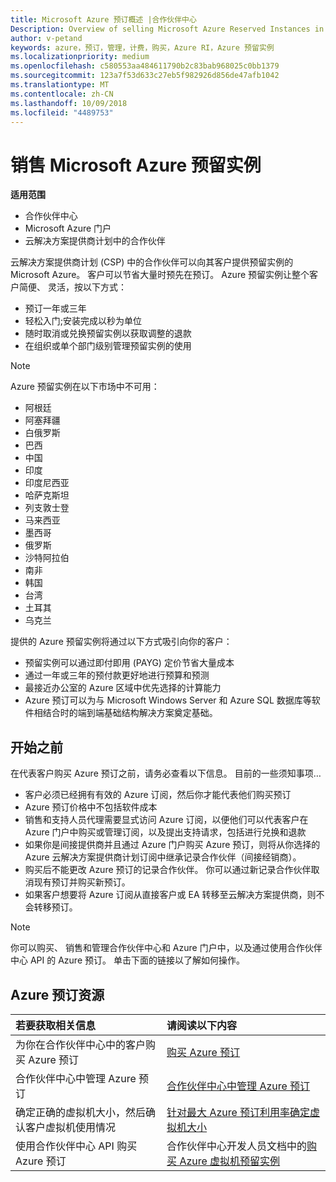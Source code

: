 ```yaml
---
title: Microsoft Azure 预订概述 |合作伙伴中心
Description: Overview of selling Microsoft Azure Reserved Instances in CSP.
author: v-petand
keywords: azure，预订，管理，计费，购买，Azure RI，Azure 预留实例
ms.localizationpriority: medium
ms.openlocfilehash: c580553aa484611790b2c83bab968025c0bb1379
ms.sourcegitcommit: 123a7f53d633c27eb5f982926d856de47afb1042
ms.translationtype: MT
ms.contentlocale: zh-CN
ms.lasthandoff: 10/09/2018
ms.locfileid: "4489753"
---
```

# <a name="sell-microsoft-azure-reserved-instances"></a>销售 Microsoft Azure 预留实例 

**适用范围**

-  合作伙伴中心
-  Microsoft Azure 门户
-  云解决方案提供商计划中的合作伙伴

云解决方案提供商计划 (CSP) 中的合作伙伴可以向其客户提供预留实例的 Microsoft Azure。 客户可以节省大量时预先在预订。 Azure 预留实例让整个客户简便、 灵活，按以下方式：

-   预订一年或三年 
-   轻松入门;安装完成以秒为单位 
-   随时取消或兑换预留实例以获取调整的退款 
-   在组织或单个部门级别管理预留实例的使用 

> [!NOTE]  
> Azure 预留实例在以下市场中不可用：  
> * 阿根廷
> * 阿塞拜疆
> * 白俄罗斯
> * 巴西
> * 中国
> * 印度
> * 印度尼西亚
> * 哈萨克斯坦
> * 列支敦士登
> * 马来西亚
> * 墨西哥
> * 俄罗斯
> * 沙特阿拉伯
> * 南非
> * 韩国
> * 台湾
> * 土耳其
> * 乌克兰

提供的 Azure 预留实例将通过以下方式吸引向你的客户：

-   预留实例可以通过即付即用 (PAYG) 定价节省大量成本
-   通过一年或三年的预付款更好地进行预算和预测 
-   最接近办公室的 Azure 区域中优先选择的计算能力  
-   Azure 预订可以为与 Microsoft Windows Server 和 Azure SQL 数据库等软件相结合时的端到端基础结构解决方案奠定基础。   

## <a name="before-you-begin"></a>开始之前

在代表客户购买 Azure 预订之前，请务必查看以下信息。 目前的一些须知事项…

-   客户必须已经拥有有效的 Azure 订阅，然后你才能代表他们购买预订  
-   Azure 预订价格中不包括软件成本 
-   销售和支持人员代理需要显式访问 Azure 订阅，以便他们可以代表客户在 Azure 门户中购买或管理订阅，以及提出支持请求，包括进行兑换和退款  
-   如果你是间接提供商并且通过 Azure 门户购买 Azure 预订，则将从你选择的 Azure 云解决方案提供商计划订阅中继承记录合作伙伴（间接经销商）。 
-   购买后不能更改 Azure 预订的记录合作伙伴。 你可以通过新记录合作伙伴取消现有预订并购买新预订。 
-   如果客户想要将 Azure 订阅从直接客户或 EA 转移至云解决方案提供商，则不会转移预订。 

>[!NOTE]
> 你可以购买、 销售和管理合作伙伴中心和 Azure 门户中，以及通过使用合作伙伴中心 API 的 Azure 预订。 单击下面的链接以了解如何操作。 

## <a name="azure-reservations-resources"></a>Azure 预订资源
|**若要获取相关信息**   |**请阅读以下内容**    |
|:-----------------------------|:-----------------|
|为你在合作伙伴中心中的客户购买 Azure 预订   |[购买 Azure 预订](azure-reservations-buying.md)
|合作伙伴中心中管理 Azure 预订 | [合作伙伴中心中管理 Azure 预订](azure-reservations-manage.md)
|确定正确的虚拟机大小，然后确认客户虚拟机使用情况   |[针对最大 Azure 预订利用率确定虚拟机大小](azure-usage.md)   |
|使用合作伙伴中心 API 购买 Azure 预订 | 合作伙伴中心开发人员文档中的[购买 Azure 虚拟机预留实例](https://docs.microsoft.com/partner-center/develop/purchase-azure-reservations)

 

